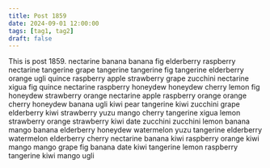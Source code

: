 ```yaml
---
title: Post 1859
date: 2024-09-01 12:00:00
tags: [tag1, tag2]
draft: false
---
```

This is post 1859.
nectarine
banana
banana
fig
elderberry
raspberry
nectarine
tangerine
grape
tangerine
tangerine
fig
tangerine
elderberry
orange
ugli
quince
raspberry
apple
strawberry
grape
zucchini
nectarine
xigua
fig
quince
nectarine
raspberry
honeydew
honeydew
cherry
lemon
fig
honeydew
strawberry
orange
nectarine
apple
raspberry
orange
orange
cherry
honeydew
banana
ugli
kiwi
pear
tangerine
kiwi
zucchini
grape
elderberry
kiwi
strawberry
yuzu
mango
cherry
tangerine
xigua
lemon
strawberry
orange
strawberry
kiwi
date
zucchini
zucchini
lemon
banana
mango
banana
elderberry
honeydew
watermelon
yuzu
tangerine
elderberry
watermelon
elderberry
cherry
nectarine
banana
kiwi
raspberry
orange
kiwi
mango
mango
grape
fig
banana
date
kiwi
tangerine
lemon
raspberry
tangerine
kiwi
mango
ugli

